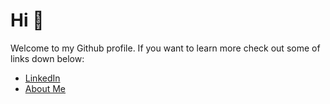 # Hi 👋

Welcome to my Github profile. If you want to learn more check out some of links down below:

* [LinkedIn](https://linkedin.com/in/maxanderberg)
* [About Me](https://maxanderberg.se/about)
